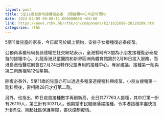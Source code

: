 ```yaml
---
layout: post
title: 5至11歲兒童可接種復必泰　3間接種中心今起可預約
date: 2022-02-09 09:08:11.000000000 +08:00
link: https://news.rthk.hk/rthk/ch/component/k2/1632699-20220209.htm
categories: rthk
---
```


5至11歲兒童的家長，今日起可於網上預約，安排子女接種復必泰疫苗。

公務員事務局局長聶德權在社交網站表示，全港暫時有3間為小朋友接種復必泰疫苗的接種中心，九龍香港兒童醫院和新界圓洲角體育館將於2月16日投入服務，而港島港怡醫院則會在2月24日轉作兒童專用的接種中心。專家建議，接種第一劑與第二劑應相隔12個星期。

除復必泰外，5至11歲的兒童亦可以透過多種渠道接種科興疫苗，小朋友接種第一劑科興後，要相隔28日才打第二劑。

另外，他指出，昨日疫苗接種數字再創新高，全日共77763人接種，其中打第一針有26119人，第三針有30311人。他期望市民繼續踴躍接種，令本港接種率盡快提升到9成，築起社區保護屏障，盡快控制疫情。
